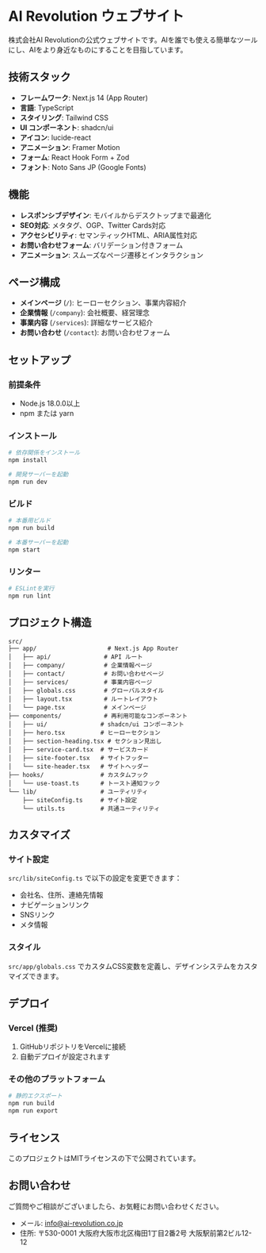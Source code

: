 # AI Revolution ウェブサイト

株式会社AI Revolutionの公式ウェブサイトです。AIを誰でも使える簡単なツールにし、AIをより身近なものにすることを目指しています。

## 技術スタック

- **フレームワーク**: Next.js 14 (App Router)
- **言語**: TypeScript
- **スタイリング**: Tailwind CSS
- **UI コンポーネント**: shadcn/ui
- **アイコン**: lucide-react
- **アニメーション**: Framer Motion
- **フォーム**: React Hook Form + Zod
- **フォント**: Noto Sans JP (Google Fonts)

## 機能

- **レスポンシブデザイン**: モバイルからデスクトップまで最適化
- **SEO対応**: メタタグ、OGP、Twitter Cards対応
- **アクセシビリティ**: セマンティックHTML、ARIA属性対応
- **お問い合わせフォーム**: バリデーション付きフォーム
- **アニメーション**: スムーズなページ遷移とインタラクション

## ページ構成

- **メインページ** (`/`): ヒーローセクション、事業内容紹介
- **企業情報** (`/company`): 会社概要、経営理念
- **事業内容** (`/services`): 詳細なサービス紹介
- **お問い合わせ** (`/contact`): お問い合わせフォーム

## セットアップ

### 前提条件

- Node.js 18.0.0以上
- npm または yarn

### インストール

```bash
# 依存関係をインストール
npm install

# 開発サーバーを起動
npm run dev
```

### ビルド

```bash
# 本番用ビルド
npm run build

# 本番サーバーを起動
npm start
```

### リンター

```bash
# ESLintを実行
npm run lint
```

## プロジェクト構造

```
src/
├── app/                    # Next.js App Router
│   ├── api/               # API ルート
│   ├── company/           # 企業情報ページ
│   ├── contact/           # お問い合わせページ
│   ├── services/          # 事業内容ページ
│   ├── globals.css        # グローバルスタイル
│   ├── layout.tsx         # ルートレイアウト
│   └── page.tsx           # メインページ
├── components/            # 再利用可能なコンポーネント
│   ├── ui/               # shadcn/ui コンポーネント
│   ├── hero.tsx          # ヒーローセクション
│   ├── section-heading.tsx # セクション見出し
│   ├── service-card.tsx  # サービスカード
│   ├── site-footer.tsx   # サイトフッター
│   └── site-header.tsx   # サイトヘッダー
├── hooks/                # カスタムフック
│   └── use-toast.ts      # トースト通知フック
└── lib/                  # ユーティリティ
    ├── siteConfig.ts     # サイト設定
    └── utils.ts          # 共通ユーティリティ
```

## カスタマイズ

### サイト設定

`src/lib/siteConfig.ts` で以下の設定を変更できます：

- 会社名、住所、連絡先情報
- ナビゲーションリンク
- SNSリンク
- メタ情報

### スタイル

`src/app/globals.css` でカスタムCSS変数を定義し、デザインシステムをカスタマイズできます。

## デプロイ

### Vercel (推奨)

1. GitHubリポジトリをVercelに接続
2. 自動デプロイが設定されます

### その他のプラットフォーム

```bash
# 静的エクスポート
npm run build
npm run export
```

## ライセンス

このプロジェクトはMITライセンスの下で公開されています。

## お問い合わせ

ご質問やご相談がございましたら、お気軽にお問い合わせください。

- メール: info@ai-revolution.co.jp
- 住所: 〒530-0001 大阪府大阪市北区梅田1丁目2番2号 大阪駅前第2ビル12-12

